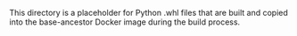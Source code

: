 This directory is a placeholder for Python .whl files that are built and
copied into the base-ancestor Docker image during the build process.
